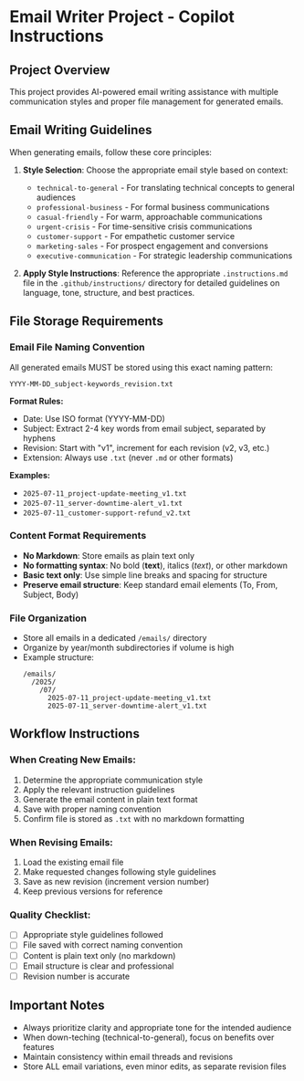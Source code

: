 # Email Writer Project - Copilot Instructions

## Project Overview
This project provides AI-powered email writing assistance with multiple communication styles and proper file management for generated emails.

## Email Writing Guidelines
When generating emails, follow these core principles:

1. **Style Selection**: Choose the appropriate email style based on context:
   - `technical-to-general` - For translating technical concepts to general audiences
   - `professional-business` - For formal business communications
   - `casual-friendly` - For warm, approachable communications
   - `urgent-crisis` - For time-sensitive crisis communications
   - `customer-support` - For empathetic customer service
   - `marketing-sales` - For prospect engagement and conversions
   - `executive-communication` - For strategic leadership communications

2. **Apply Style Instructions**: Reference the appropriate `.instructions.md` file in the `.github/instructions/` directory for detailed guidelines on language, tone, structure, and best practices.

## File Storage Requirements

### Email File Naming Convention
All generated emails MUST be stored using this exact naming pattern:
```
YYYY-MM-DD_subject-keywords_revision.txt
```

**Format Rules:**
- Date: Use ISO format (YYYY-MM-DD)
- Subject: Extract 2-4 key words from email subject, separated by hyphens
- Revision: Start with "v1", increment for each revision (v2, v3, etc.)
- Extension: Always use `.txt` (never `.md` or other formats)

**Examples:**
- `2025-07-11_project-update-meeting_v1.txt`
- `2025-07-11_server-downtime-alert_v1.txt`
- `2025-07-11_customer-support-refund_v2.txt`

### Content Format Requirements
- **No Markdown**: Store emails as plain text only
- **No formatting syntax**: No bold (**text**), italics (*text*), or other markdown
- **Basic text only**: Use simple line breaks and spacing for structure
- **Preserve email structure**: Keep standard email elements (To, From, Subject, Body)

### File Organization
- Store all emails in a dedicated `/emails/` directory
- Organize by year/month subdirectories if volume is high
- Example structure:
  ```
  /emails/
    /2025/
      /07/
        2025-07-11_project-update-meeting_v1.txt
        2025-07-11_server-downtime-alert_v1.txt
  ```

## Workflow Instructions

### When Creating New Emails:
1. Determine the appropriate communication style
2. Apply the relevant instruction guidelines
3. Generate the email content in plain text format
4. Save with proper naming convention
5. Confirm file is stored as `.txt` with no markdown formatting

### When Revising Emails:
1. Load the existing email file
2. Make requested changes following style guidelines
3. Save as new revision (increment version number)
4. Keep previous versions for reference

### Quality Checklist:
- [ ] Appropriate style guidelines followed
- [ ] File saved with correct naming convention
- [ ] Content is plain text only (no markdown)
- [ ] Email structure is clear and professional
- [ ] Revision number is accurate

## Important Notes
- Always prioritize clarity and appropriate tone for the intended audience
- When down-teching (technical-to-general), focus on benefits over features
- Maintain consistency within email threads and revisions
- Store ALL email variations, even minor edits, as separate revision files